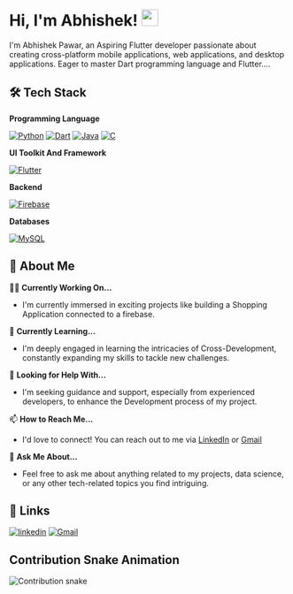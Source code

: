 # Hi, I'm Abhishek!  <img src="https://media.giphy.com/media/hvRJCLFzcasrR4ia7z/giphy.gif" width="30px">

I'm Abhishek Pawar, an Aspiring Flutter developer passionate about creating cross-platform mobile applications, web applications, and desktop applications. Eager to master Dart programming language and Flutter....

## 🛠 Tech Stack
**Programming Language**

[![Python](https://img.shields.io/badge/Python-yellow?style=for-the-badge&logo=python&logoColor=blue)](https://docs.python.org/3/)
[![Dart](https://img.shields.io/badge/Dart-white?style=for-the-badge&logo=dart&logoColor=blue)](https://dart.dev/)
[![Java](https://img.shields.io/badge/Java-ED8B00?style=for-the-badge&logo=java&logoColor=white)](https://dev.java/learn/)
[![C](https://img.shields.io/badge/C-00599C?style=for-the-badge&logo=c&logoColor=white)](https://devdocs.io/c/)

**UI Toolkit And Framework**

[![Flutter](https://img.shields.io/badge/Flutter-white?style=for-the-badge&logo=flutter&logoColor=blue)](https://docs.flutter.dev/)

**Backend**

[![Firebase](https://img.shields.io/badge/Firebase-grey?style=for-the-badge&logo=firebase&logoColor=orange)](https://firebase.google.com/docs)

**Databases**

[![MySQL](https://img.shields.io/badge/MySQL-4479A1?style=for-the-badge&logo=mysql&logoColor=white)](https://dev.mysql.com/doc/)

## 🚀 About Me

👩‍💻 **Currently Working On...**  
   - I'm currently immersed in exciting projects like building a Shopping Application connected to a firebase.

🧠 **Currently Learning...**  
   - I'm deeply engaged in learning the intricacies of  Cross-Development, constantly expanding my skills to tackle new challenges.

🤔 **Looking for Help With...**  
   - I'm seeking guidance and support, especially from experienced developers, to enhance the Development process of my project.

📫 **How to Reach Me...**  
   - I'd love to connect! You can reach out to me via [LinkedIn](https://www.linkedin.com/in/abhishek-pawar10/) or [Gmail](mailto:pawarabhi2004@gmail.com)
 
💬 **Ask Me About...**  
   - Feel free to ask me about anything related to my projects, data science, or any other tech-related topics you find intriguing.

## 🔗 Links
[![linkedin](https://img.shields.io/badge/linkedin-0A66C2?style=for-the-badge&logo=linkedin&logoColor=white)](https://www.linkedin.com/in/abhishek-pawar10/)
[![Gmail](https://img.shields.io/badge/gmail-red?style=for-the-badge&logo=gmail&logoColor=white)](mailto:pawarabhi2004@gmail.com)

## Contribution Snake Animation
![Contribution snake](dist/github-snake.svg)
